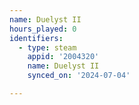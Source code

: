 ```yaml
---
name: Duelyst II
hours_played: 0
identifiers:
  - type: steam
    appid: '2004320'
    name: Duelyst II
    synced_on: '2024-07-04'

---
```

